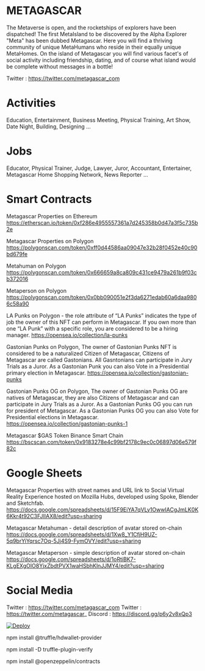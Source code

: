 # METAGASCAR

The Metaverse is open, and the rocketships of explorers have been dispatched! The first MetaIsland to be discovered by the Alpha Explorer "Meta" has been dubbed Metagascar. Here you will find a thriving community of unique MetaHumans who reside in their equally unique MetaHomes. On the island of Metagascar you will find various facet's of social activity including friendship, dating, and of course what island would be complete without messages in a bottle!

Twitter : https://twitter.com/metagascar_com

# Activities  
Education, Entertainment, Business Meeting, Physical Training, Art Show, Date Night, Building, Designing …
# Jobs
Educator, Physical Trainer, Judge, Lawyer, Juror, Accountant, Entertainer, Metagascar Home Shopping Network, News Reporter ...

# Smart Contracts
Metagascar Properties on Ethereum https://etherscan.io/token/0xf286e4955557361a7d245358b0d47a3f5c735b2e

Metagascar Properties on Polygon https://polygonscan.com/token/0xff0d44586aa09047e32b28f0452e40c90bd679fe

Metahuman on Polygon https://polygonscan.com/token/0x666659a8ca809c431ce9479a261b9f03cb372016

Metaperson on Polygon https://polygonscan.com/token/0x0bb090051e2f3da6271edab60a6daa9806c58a90

LA Punks on Polygon - the role attribute of “LA Punks” indicates the type of job the owner of this NFT can perform in Metagascar. If you own more than one “LA Punk” with a specific role, you are considered to be a hiring manager. https://opensea.io/collection/la-punks

Gastonian Punks on Polygon, The owner of Gastonian Punks NFT is considered to be a naturalized Citizen of Metagascar, Citizens of Metagascar are called Gastonians. All Gasntonians can participate in Jury Trials as a Juror. As a Gastonian Punk you can also Vote in a Presidential primary election in Metagascar. https://opensea.io/collection/gastonian-punks

Gastonian Punks OG on Polygon, The owner of Gastonian Punks OG are natives of Metagascar, they are also Citizens of Metagascar and can participate in Jury Trials as a Juror. As a Gastonian Punks OG you can run for president of Metagascar. As a Gastonian Punks OG you can also Vote for Presidential elections in Metagascar. https://opensea.io/collection/gastonian-punks-1

Metagascar $GAS Token Binance Smart Chain https://bscscan.com/token/0x9183278e4c99bf2178c9ec0c06897d06e579f82c

# Google Sheets
Metagascar Properties with street names and URL link to Social Virtual Reality Experience hosted on Mozilla Hubs, developed using Spoke, Blender and Sketchfab. https://docs.google.com/spreadsheets/d/15F9EiYA7qVLy1OwwIACgJmLK0K6Kkr4t92C3FJlIAX8/edit?usp=sharing

Metagascar Metahuman - detail description of avatar stored on-chain https://docs.google.com/spreadsheets/d/1Xw8_Y1CfjH9UZ-5q9brYiYqrsc7Oq-5Jj4S9-FymOVY/edit?usp=sharing

Metagascar Metaperson - simple description of avatar stored on-chain https://docs.google.com/spreadsheets/d/1oRtiBK7-KLgEXgOIO8YjxZbdtPVX1waHSbhKlnJJMY4/edit?usp=sharing

# Social Media

Twitter : https://twitter.com/metagascar_com Twitter : https://twitter.com/metagascar_ Discord : https://discord.gg/p6y2v8xQp3

[![Deploy](https://www.herokucdn.com/deploy/button.svg)](https://heroku.com/deploy)


npm install @truffle/hdwallet-provider

npm install -D truffle-plugin-verify

npm install @openzeppelin/contracts
